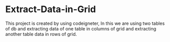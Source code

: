 # Extract-Data-in-Grid
This project is created by using codeigneter, In this we are using two tables of db and extracting data of one table in columns of grid and extracting another table data in rows of grid.
